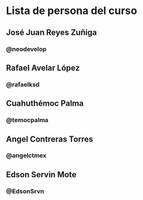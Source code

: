# Lista de persona del curso

## José Juan Reyes Zuñiga
### @neodevelop

## Rafael Avelar López
### @rafaelksd
## Cuahuthémoc Palma
### @temocpalma
## Angel Contreras Torres
### @angelctmex

## Edson Servin Mote
### @EdsonSrvn
